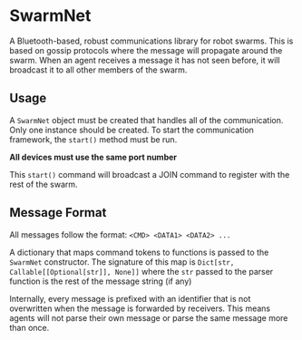 # SwarmNet

A Bluetooth-based, robust communications library for robot swarms. This is based on gossip protocols where the message will propagate around the swarm. When an agent receives a message it has not seen before, it will broadcast it to all other members of the swarm. 

## Usage

A `SwarmNet` object must be created that handles all of the communication. Only one instance should be created. To start the communication framework, the `start()` method must be run.

**All devices must use the same port number**

This `start()` command will broadcast a JOIN command to register with the rest of the swarm. 

## Message Format

All messages follow the format: `<CMD> <DATA1> <DATA2> ...`

A dictionary that maps command tokens to functions is passed to the `SwarmNet` constructor. The signature of this map is `Dict[str, Callable[[Optional[str]], None]]` where the `str` passed to the parser function is the rest of the message string (if any)

Internally, every message is prefixed with an identifier that is not overwritten when the message is forwarded by receivers. This means agents will not parse their own message or parse the same message more than once.

